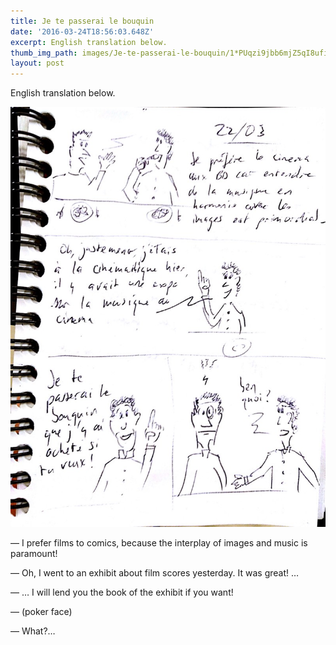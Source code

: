 ```yaml
---
title: Je te passerai le bouquin
date: '2016-03-24T18:56:03.648Z'
excerpt: English translation below.
thumb_img_path: images/Je-te-passerai-le-bouquin/1*PUqzi9jbb6mjZ5qI8ufiZA.jpeg
layout: post
---
```

English translation below.

![](/images/Je-te-passerai-le-bouquin/1*PUqzi9jbb6mjZ5qI8ufiZA.jpeg)

— I prefer films to comics, because the interplay of images and music is paramount!

— Oh, I went to an exhibit about film scores yesterday. It was great! …

— … I will lend you the book of the exhibit if you want!

— (poker face)

— What?…

